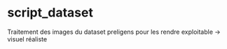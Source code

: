 # script_dataset
Traitement des images du dataset preligens pour les rendre exploitable
-> visuel réaliste

